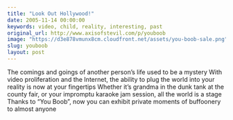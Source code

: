 ```yaml
---
title: "Look Out Hollywood!"
date: 2005-11-14 00:00:00
keywords: video, child, reality, interesting, past
original_url: http://www.axisofstevil.com/p/youboob
image: "https://d3e878vmunx8cm.cloudfront.net/assets/you-boob-sale.png"
slug: youboob
layout: post
---
```


The comings and goings of another person’s life used to be a mystery With video proliferation and the Internet, the ability to plug the world into your reality is now at your fingertips Whether it’s grandma in the dunk tank at the county fair, or your impromptu karaoke jam session, all the world is a stage Thanks to “You Boob”, now you can exhibit private moments of buffoonery to almost anyone


